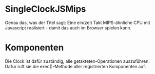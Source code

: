 # SingleClockJSMips

Genau das, was der Titel sagt: Eine ein(zel) Takt MIPS-ähnliche CPU mit Javascript realisiert - damit das auch im Browser spielen kann.

# Komponenten

Die Clock ist dafür zuständig, alle getakteten-Operationen auszuführen. Dafür ruft sie die exec()-Methode aller registrierten Komponenten auf.